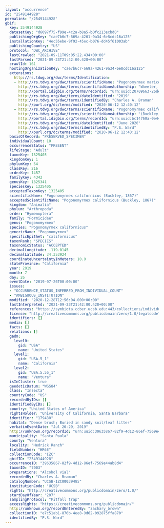 ```yaml
---
layout: "occurrence"
id: "2549144928"
permalink: "/2549144928"
gbif:
  key: 2549144928
  datasetKey: "d6097f75-f99e-4c2a-b8a5-b0fc213ecbd0"
  publishingOrgKey: "cae7b6c7-669a-4261-9a34-6e8cdc16a125"
  installationKey: "4ec55ebe-9f92-45ec-b076-dd45f61003ab"
  publishingCountry: "US"
  protocol: "DWC_ARCHIVE"
  lastCrawled: "2021-09-11T09:05:22.434+00:00"
  lastParsed: "2021-09-23T21:42:00.428+00:00"
  crawlId: 161
  hostingOrganizationKey: "cae7b6c7-669a-4261-9a34-6e8cdc16a125"
  extensions:
    http://rs.tdwg.org/dwc/terms/Identification:
    - http://rs.tdwg.org/dwc/terms/scientificName: "Pogonomyrmex maricopa"
      http://rs.tdwg.org/dwc/terms/scientificNameAuthorship: "Wheeler, 1914"
      http://portal.idigbio.org/terms/recordId: "urn:uuid:20709663-26de-411f-bc01-a18ccf466a09"
      http://rs.tdwg.org/dwc/terms/dateIdentified: "2019"
      http://rs.tdwg.org/dwc/terms/identifiedBy: "Charles A. Braman"
      http://purl.org/dc/terms/modified: "2020-06-12 12:40:12"
    - http://rs.tdwg.org/dwc/terms/scientificName: "Pogonomyrmex californicus"
      http://rs.tdwg.org/dwc/terms/scientificNameAuthorship: "(Buckley, 1867)"
      http://portal.idigbio.org/terms/recordId: "urn:uuid:bc14760a-0e44-44f1-ad13-3dffa780effe"
      http://rs.tdwg.org/dwc/terms/dateIdentified: "June 2020"
      http://rs.tdwg.org/dwc/terms/identifiedBy: "P.S. Ward"
      http://purl.org/dc/terms/modified: "2020-06-12 12:40:12"
  basisOfRecord: "PRESERVED_SPECIMEN"
  individualCount: 10
  occurrenceStatus: "PRESENT"
  lifeStage: "Adult"
  taxonKey: 1325405
  kingdomKey: 1
  phylumKey: 54
  classKey: 216
  orderKey: 1457
  familyKey: 4342
  genusKey: 1325341
  speciesKey: 1325405
  acceptedTaxonKey: 1325405
  scientificName: "Pogonomyrmex californicus (Buckley, 1867)"
  acceptedScientificName: "Pogonomyrmex californicus (Buckley, 1867)"
  kingdom: "Animalia"
  phylum: "Arthropoda"
  order: "Hymenoptera"
  family: "Formicidae"
  genus: "Pogonomyrmex"
  species: "Pogonomyrmex californicus"
  genericName: "Pogonomyrmex"
  specificEpithet: "californicus"
  taxonRank: "SPECIES"
  taxonomicStatus: "ACCEPTED"
  decimalLongitude: -119.0145
  decimalLatitude: 34.353924
  coordinateUncertaintyInMeters: 10.0
  stateProvince: "California"
  year: 2019
  month: 7
  day: 26
  eventDate: "2019-07-26T00:00:00"
  issues:
  - "OCCURRENCE_STATUS_INFERRED_FROM_INDIVIDUAL_COUNT"
  - "AMBIGUOUS_INSTITUTION"
  modified: "2020-12-28T12:56:04.000+00:00"
  lastInterpreted: "2021-09-23T21:42:00.428+00:00"
  references: "https://symbiota.ccber.ucsb.edu:443/collections/individual/index.php?occid=179480"
  license: "http://creativecommons.org/publicdomain/zero/1.0/legalcode"
  identifiers: []
  media: []
  facts: []
  relations: []
  gadm:
    level0:
      gid: "USA"
      name: "United States"
    level1:
      gid: "USA.5_1"
      name: "California"
    level2:
      gid: "USA.5.56_1"
      name: "Ventura"
  isInCluster: true
  geodeticDatum: "WGS84"
  class: "Insecta"
  countryCode: "US"
  recordedByIDs: []
  identifiedByIDs: []
  country: "United States of America"
  rightsHolder: "University of California, Santa Barbara"
  identifier: "179480"
  habitat: "Dense brush; Buried in sandy soil/leaf litter"
  verbatimEventDate: "Jul 26-29, 2019"
  http://unknown.org/recordId: "urn:uuid:39635867-82f9-4d12-86ef-7569e44ab8d4"
  municipality: "Santa Paula"
  county: "Ventura"
  locality: "Hedrick Ranch"
  fieldNumber: "HR6E"
  collectionCode: "IZC"
  gbifID: "2549144928"
  occurrenceID: "39635867-82f9-4d12-86ef-7569e44ab8d4"
  taxonID: "7003"
  preparations: "Alcohol vial"
  recordedBy: "Charles A. Braman"
  catalogNumber: "UCSB-IZC00039485"
  institutionCode: "UCSB"
  rights: "http://creativecommons.org/publicdomain/zero/1.0/"
  startDayOfYear: "207"
  samplingProtocol: "Pitfall trap"
  accessRights: "https://creativecommons.org/publicdomain/"
  http://unknown.org/recordEnteredBy: "zachary_brown"
  collectionID: "e7c51ab1-870b-4ee8-9d62-092875ffa870"
  identifiedBy: "P.S. Ward"
---
```

